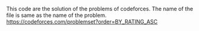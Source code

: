 This code are the solution of the problems of codeforces.
The name of the file is same as the name of the problem.
https://codeforces.com/problemset?order=BY_RATING_ASC
